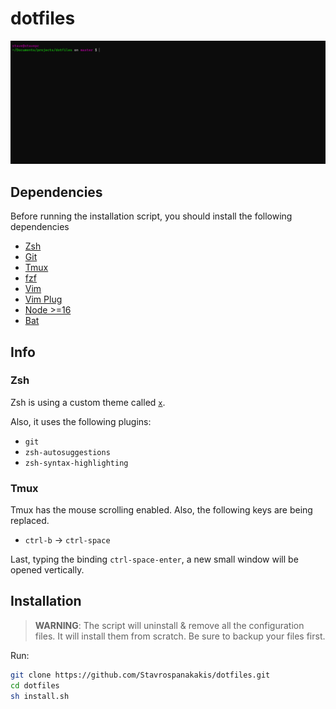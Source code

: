 # dotfiles

![preview](./.github/docs/preview.png)

## Dependencies

Before running the installation script, you should install the
following dependencies

- [Zsh](https://github.com/ohmyzsh/ohmyzsh/wiki/Installing-ZSH)
- [Git](https://git-scm.com/downloads)
- [Tmux](https://github.com/tmux/tmux)
- [fzf](https://github.com/junegunn/fzf)
- [Vim](https://www.vim.org/download.php)
- [Vim Plug](https://github.com/junegunn/vim-plug)
- [Node >=16](https://nodejs.org/en/download/)
- [Bat](https://github.com/sharkdp/bat#installation)


## Info

### Zsh
Zsh is using a custom theme called [`x`](./zsh/themes/x.zsh-theme).

Also, it uses the following plugins:
- `git`
- `zsh-autosuggestions`
- `zsh-syntax-highlighting`


### Tmux
Tmux has the mouse scrolling enabled. Also, the following keys are being replaced.
- `ctrl-b` -> `ctrl-space`

Last, typing the binding `ctrl-space-enter`, a new small window will be opened vertically.

## Installation

> **WARNING**: The script will uninstall & remove all the  configuration files. It will install them from scratch. Be sure to backup your files first.

Run:

```bash
git clone https://github.com/Stavrospanakakis/dotfiles.git
cd dotfiles
sh install.sh
```

